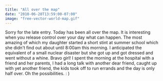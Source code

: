 ```yaml
---
title: "All over the map"
date: "2010-06-28T13:59:00-07:00"
image: "free-vector-world-map.gif"
---
```


Sorry for the late entry. Today has been all over the map. It is interesting when you release control over your day what can happen. The most amazing of which my daughter started a short stint at summer school which she didn't find out about until 8:00am this morning. I anticipated the equivalent of a small nuclear disaster but she got up and got dressed and went without a whine.
Bravo girl! I spent the morning at the hospital with a friend and her parents, I had a long talk with another dear friend, caught up with yet another friend, the kids took off to run errands and the day is only half over.
Oh the possibilities. : )